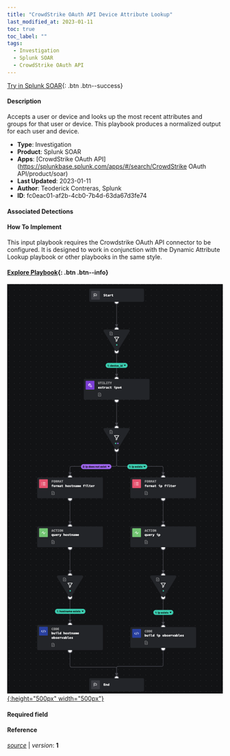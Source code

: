 ```yaml
---
title: "CrowdStrike OAuth API Device Attribute Lookup"
last_modified_at: 2023-01-11
toc: true
toc_label: ""
tags:
  - Investigation
  - Splunk SOAR
  - CrowdStrike OAuth API
---
```


[Try in Splunk SOAR](https://www.splunk.com/en_us/software/splunk-security-orchestration-and-automation.html){: .btn .btn--success}

#### Description

Accepts a user or device and looks up the most recent attributes and groups for that user or device. This playbook produces a normalized output for each user and device.

- **Type**: Investigation
- **Product**: Splunk SOAR
- **Apps**: [CrowdStrike OAuth API](https://splunkbase.splunk.com/apps/#/search/CrowdStrike OAuth API/product/soar)
- **Last Updated**: 2023-01-11
- **Author**: Teoderick Contreras, Splunk
- **ID**: fc0eac01-af2b-4cb0-7b4d-63da67d3fe74

#### Associated Detections


#### How To Implement
This input playbook requires the Crowdstrike OAuth API connector to be configured. It is designed to work in conjunction with the Dynamic Attribute Lookup playbook or other playbooks in the same style.


#### [Explore Playbook](https://splunk.github.io/soar-playbook-viewer/?playbook=https://raw.githubusercontent.com/phantomcyber/playbooks/latest/CrowdStrike_OAuth_API_Device_Attribute_Lookup.json){: .btn .btn--info}

[![explore](https://raw.githubusercontent.com/splunk/security_content/develop/playbooks/CrowdStrike_OAuth_API_Device_Attribute_Lookup.png){:height="500px" width="500px"}](https://splunk.github.io/soar-playbook-viewer/?playbook=https://raw.githubusercontent.com/phantomcyber/playbooks/latest/CrowdStrike_OAuth_API_Device_Attribute_Lookup.json)

#### Required field


#### Reference



[*source*](https://github.com/splunk/security_content/tree/develop/playbooks/CrowdStrike_OAuth_API_Device_Attribute_Lookup.yml) \| *version*: **1**